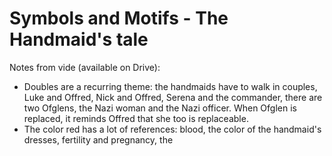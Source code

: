 

# Symbols and Motifs - The Handmaid's tale

Notes from vide (available on Drive):
* Doubles are a recurring theme: the handmaids have to walk in couples, Luke and Offred, Nick and Offred, Serena and the commander, there are two Ofglens, the Nazi woman and the Nazi officer. When Ofglen is replaced, it reminds Offred that she too is replaceable.
* The color red has a lot of references: blood, the color of the handmaid's dresses, fertility and pregnancy, the 
<!--stackedit_data:
eyJoaXN0b3J5IjpbLTIxMTE3NTUwMDAsMTc3ODYzMjYzNywtMT
c5MDgxMzAzNSw1MjI1MjM5MzFdfQ==
-->